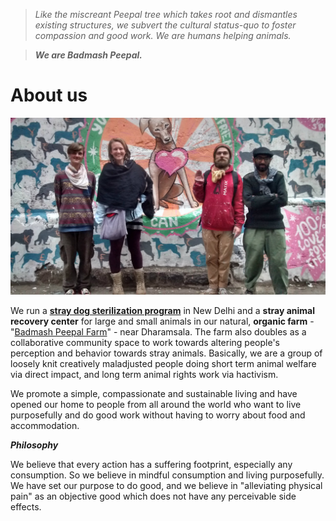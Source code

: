 <!--
Title: About us
-->

><i>Like the miscreant Peepal tree which takes root and dismantles existing structures, we subvert the cultural status-quo to foster compassion and good work. We are humans helping animals.</i>

>****<i>We are Badmash Peepal.</i>****

About us
==========

![](/markdown/E-COVER-WEBSITE.jpg)


We run a **[stray dog sterilization program](?p=abc-cooperative)** in New Delhi and a **stray animal recovery center** for large and small animals in our natural, **organic farm** - "[Badmash Peepal Farm](?p=farm)" - near Dharamsala. The farm also doubles as a collaborative community space to work towards altering people's perception and behavior towards stray animals. Basically, we are a group of loosely knit creatively maladjusted people doing short term animal welfare via direct impact, and long term animal rights work via hactivism.

We promote a simple, compassionate and sustainable living and have opened our home to people from all around the world who want to live purposefully and do good work without having to worry about food and accommodation. 

***Philosophy***

We believe that every action has a suffering footprint, especially any consumption. So we believe in mindful consumption and living purposefully. We have set our purpose to do good, and we believe in "alleviating physical pain" as an objective good which does not have any perceivable side effects.

<!--
History
-->
